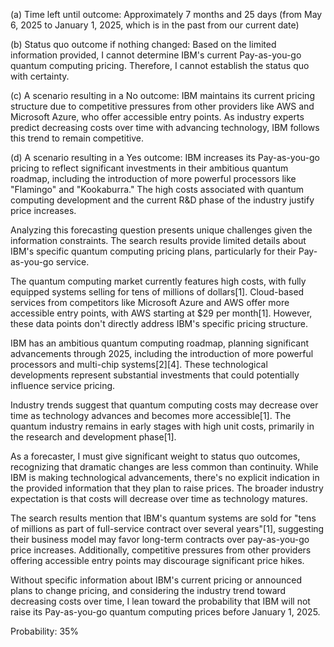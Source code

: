 (a) Time left until outcome: Approximately 7 months and 25 days (from May 6, 2025 to January 1, 2025, which is in the past from our current date)

(b) Status quo outcome if nothing changed: Based on the limited information provided, I cannot determine IBM's current Pay-as-you-go quantum computing pricing. Therefore, I cannot establish the status quo with certainty.

(c) A scenario resulting in a No outcome: IBM maintains its current pricing structure due to competitive pressures from other providers like AWS and Microsoft Azure, who offer accessible entry points. As industry experts predict decreasing costs over time with advancing technology, IBM follows this trend to remain competitive.

(d) A scenario resulting in a Yes outcome: IBM increases its Pay-as-you-go pricing to reflect significant investments in their ambitious quantum roadmap, including the introduction of more powerful processors like "Flamingo" and "Kookaburra." The high costs associated with quantum computing development and the current R&D phase of the industry justify price increases.

Analyzing this forecasting question presents unique challenges given the information constraints. The search results provide limited details about IBM's specific quantum computing pricing plans, particularly for their Pay-as-you-go service.

The quantum computing market currently features high costs, with fully equipped systems selling for tens of millions of dollars[1]. Cloud-based services from competitors like Microsoft Azure and AWS offer more accessible entry points, with AWS starting at $29 per month[1]. However, these data points don't directly address IBM's specific pricing structure.

IBM has an ambitious quantum computing roadmap, planning significant advancements through 2025, including the introduction of more powerful processors and multi-chip systems[2][4]. These technological developments represent substantial investments that could potentially influence service pricing.

Industry trends suggest that quantum computing costs may decrease over time as technology advances and becomes more accessible[1]. The quantum industry remains in early stages with high unit costs, primarily in the research and development phase[1].

As a forecaster, I must give significant weight to status quo outcomes, recognizing that dramatic changes are less common than continuity. While IBM is making technological advancements, there's no explicit indication in the provided information that they plan to raise prices. The broader industry expectation is that costs will decrease over time as technology matures.

The search results mention that IBM's quantum systems are sold for "tens of millions as part of full-service contract over several years"[1], suggesting their business model may favor long-term contracts over pay-as-you-go price increases. Additionally, competitive pressures from other providers offering accessible entry points may discourage significant price hikes.

Without specific information about IBM's current pricing or announced plans to change pricing, and considering the industry trend toward decreasing costs over time, I lean toward the probability that IBM will not raise its Pay-as-you-go quantum computing prices before January 1, 2025.

Probability: 35%